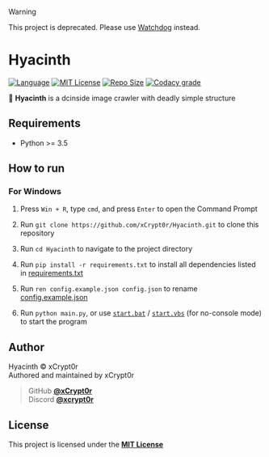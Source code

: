 > [!WARNING]
> This project is deprecated. Please use [Watchdog](https://github.com/xCrypt0r/Watchdog) instead.

# Hyacinth
[![Language](https://img.shields.io/badge/Language-Python-3776ab?style=for-the-badge&logo=python)][python]
[![MIT License](https://img.shields.io/badge/License-MIT-007ec6?style=for-the-badge&logo=github)](LICENSE)
[![Repo Size](https://img.shields.io/github/languages/code-size/xCrypt0r/Hyacinth?style=for-the-badge&label=SIZE&color=lightgrey&logo=github)](/../../)
[![Codacy grade](https://img.shields.io/codacy/grade/91b6c208ea6a40158745becf0a264c86?style=for-the-badge&label=QUALITY&logo=codacy)][codacy]

🌸 **Hyacinth** is a dcinside image crawler with deadly simple structure

## Requirements
-   Python >= 3.5

## How to run
### For Windows
1. Press `Win + R`, type `cmd`, and press `Enter` to open the Command Prompt

1. Run `git clone https://github.com/xCrypt0r/Hyacinth.git` to clone this repository

1. Run `cd Hyacinth` to navigate to the project directory

1. Run `pip install -r requirements.txt` to install all dependencies listed in [requirements.txt](requirements.txt)

1. Run `ren config.example.json config.json` to rename [config.example.json](assets/json/config.example.json)

1. Run `python main.py`, or use [`start.bat`](start.bat) / [`start.vbs`](start.vbs) (for no-console mode) to start the program

## Author
Hyacinth © xCrypt0r  
Authored and maintained by xCrypt0r  

> GitHub [**@xCrypt0r**][my github]  
> Discord [**@xcrypt0r**][my discord]

## License
This project is licensed under the [**MIT License**](LICENSE)

[python]: https://www.python.org/
[codacy]: https://app.codacy.com/gh/xCrypt0r/Hyacinth/dashboard
[my github]: https://github.com/xCrypt0r
[my discord]: https://discord.com/users/282821913968115713
